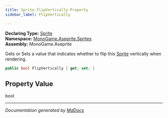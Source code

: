 ```yaml
---
title: Sprite.FlipVertically Property
sidebar_label: FlipVertically

---
```


**Declaring Type:** [Sprite](../)  
**Namespace:** [MonoGame.Aseprite.Sprites](../../)  
**Assembly:** MonoGame.Aseprite

Gets or Sets a value that indicates whether to flip this [Sprite](../) vertically when rendering.

```csharp
public bool FlipVertically { get; set; }
```

## Property Value

bool

___

*Documentation generated by [MdDocs](https://github.com/ap0llo/mddocs)*

